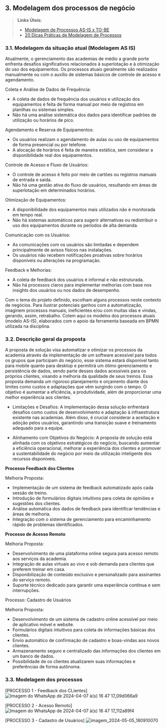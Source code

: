 ## 3. Modelagem dos processos de negócio


> **Links Úteis**:
> - [Modelagem de Processos AS-IS x TO-BE](https://dheka.com.br/modelagem-as-is-to-be/)
> - [20 Dicas Práticas de Modelagem de Processos](https://dheka.com.br/20-dicas-praticas-de-modelagem-de-processos/)

### 3.1. Modelagem da situação atual (Modelagem AS IS)

Atualmente, o gerenciamento das academias de médio a grande porte enfrenta desafios significativos relacionados à superlotação e à otimização do uso dos equipamentos. Os processos atuais geralmente são realizados manualmente ou com o auxílio de sistemas básicos de controle de acesso e agendamento.

Coleta e Análise de Dados de Frequência:
- A coleta de dados de frequência dos usuários e utilização dos equipamentos é feita de forma manual por meio de registros em planilhas ou sistemas simples.
- Não há uma análise sistemática dos dados para identificar padrões de utilização ou horários de pico.

Agendamento e Reserva de Equipamentos:
- Os usuários realizam o agendamento de aulas ou uso de equipamentos de forma presencial ou por telefone.
- A alocação de horários é feita de maneira estática, sem considerar a disponibilidade real dos equipamentos.

Controle de Acesso e Fluxo de Usuários:
- O controle de acesso é feito por meio de cartões ou registros manuais de entrada e saída.
- Não há uma gestão ativa do fluxo de usuários, resultando em áreas de superlotação em determinados horários.

Otimização de Equipamentos:
- A disponibilidade dos equipamentos mais utilizados não é monitorada em tempo real.
- Não há sistemas automáticos para sugerir alternativas ou redistribuir o uso dos equipamentos durante os períodos de alta demanda.

Comunicação com os Usuários:
- As comunicações com os usuários são limitadas e dependem principalmente de avisos físicos nas instalações.
- Os usuários não recebem notificações proativas sobre horários disponíveis ou alterações na programação.

Feedback e Melhorias:
- A coleta de feedback dos usuários é informal e não estruturada.
- Não há processos claros para implementar melhorias com base nos insights dos usuários ou nos dados de desempenho.


Com o tema do projeto definido, escolham alguns processos neste contexto de negócios. Para ilustrar potenciais ganhos com a automatização, imaginem processos manuais, ineficientes e/ou com muitas idas e vindas, gerando, assim, retrabalho.
Colem aqui os modelos dos processos atuais (modelo AS-IS), elaborados com o apoio da ferramenta baseada em BPMN utilizada na disciplina.

### 3.2. Descrição geral da proposta

A proposta de solução visa automatizar e otimizar os processos da academia através da implementação de um software acessível para todos os grupos que participam do negócio, esse sistema estará disponível tanto para mobile quanto para desktop e permitirá um ótimo gerenciamento e persistência de dados, sendo parte desses dados acessíveis para os próprios clientes, visando a melhoria da qualidade de seus treinos. Essa proposta demanda um rigoroso planejamento e orçamento diante dos limites como custos e adaptações que vêm surgindo com o tempo. O objetivo é aumentar a eficiência, a produtividade, além de proporcionar uma melhor experiência aos clientes.

- Limitações e Desafios:
A implementação dessa solução enfrentará desafios como custos de desenvolvimento e adaptação à infraestrutura existente nas academias. Além disso, é crucial considerar a aceitação e adoção pelos usuários, garantindo uma transição suave e treinamento adequado para a equipe.

- Alinhamento com Objetivos do Negócio:
A proposta de solução está alinhada com os objetivos estratégicos do negócio, buscando aumentar a eficiência operacional, melhorar a experiência dos clientes e promover a sustentabilidade do negócio por meio da utilização inteligente dos recursos disponíveis.

**Processo Feedback dos Clientes**

Melhoria Proposta:
- Implementação de um sistema de feedback automatizado após cada sessão de treino.
- Introdução de formulários digitais intuitivos para coleta de opiniões e sugestões dos clientes.
- Análise automática dos dados de feedback para identificar tendências e áreas de melhoria.
- Integração com o sistema de gerenciamento para encaminhamento rápido de problemas identificados.

**Processo de Acesso Remoto**

Melhoria Proposta:
- Desenvolvimento de uma plataforma online segura para acesso remoto aos serviços da academia.
- Integração de aulas virtuais ao vivo e sob demanda para clientes que preferem treinar em casa.
- Disponibilização de conteúdo exclusivo e personalizado para assinantes do serviço remoto.
- Suporte técnico dedicado para garantir uma experiência contínua e sem interrupções.

Processo: Cadastro de Usuários

Melhoria Proposta:
- Desenvolvimento de um sistema de cadastro online acessível por meio de aplicativo móvel e website.
- Formulários digitais intuitivos para coleta de informações básicas dos clientes.
- Envio automático de confirmação de cadastro e boas-vindas aos novos clientes.
- Armazenamento seguro e centralizado das informações dos clientes em um banco de dados.
- Possibilidade de os clientes atualizarem suas informações e preferências de forma autônoma.

### 3.3. Modelagem dos processos

[PROCESSO 1 - Feedback dos CLientes]![Imagem do WhatsApp de 2024-04-07 à(s) 16 47 17_09d066a9](https://github.com/ICEI-PUC-Minas-PSG-ADS-TI/psg-ads-2024-1-p2-tiapn-7358-1-01-yourgym/assets/144366436/04bed3e9-7709-4c53-a820-0f8cc21fddcf)


[PROCESSO 2 - Acesso Remoto] ![Imagem do WhatsApp de 2024-04-07 à(s) 16 47 17_112a89f4](https://github.com/ICEI-PUC-Minas-PSG-ADS-TI/psg-ads-2024-1-p2-tiapn-7358-1-01-yourgym/assets/144366436/c5dc5914-c2a9-4c81-ba59-92fb67337618)


[PROCESSO 3 - Cadastro de Usuários] ![imagem_2024-05-05_180910070](https://github.com/ICEI-PUC-Minas-PSG-ADS-TI/psg-ads-2024-1-p2-tiapn-7358-1-01-yourgym/assets/144366436/030575d8-b5d1-4152-bf75-fdb550199971)

